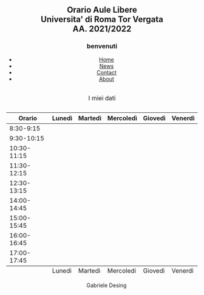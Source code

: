 <!DOCTYPE html>
<head>
    <link href="https://fonts.googleapis.com/css?family=Ubuntu" rel="stylesheet">
    <link href="/css/style.css" rel="stylesheet" type="text/css">
</head>
<body>
<header>
<div style="max-width:1000px;margin:0 auto;">
<h2> 
<p align="center">
Orario Aule Libere <br>
Universita' di Roma Tor Vergata<br>
<b>AA. 2021/2022</b>
</p>
</h2>
<h3 class="titolo">benvenuti </h3>
  <ul>
  <li><a href="#home">Home</a></li>
  <li><a href="#news">News</a></li>
  <li><a href="#contact">Contact</a></li>
  <li><a href="#about">About</a></li>
</ul>
    <table>
<caption>
<p>I miei dati</p>
</caption>
<thead>
<tr><th>Orario</th><th>Lunedì</th><th>Martedì</th><th>Mercoledì</th><th>Giovedì</th><th>Venerdì</th></tr>
</thead>
<tfoot>
<tr><td>        </td><td>Lunedì</td><td>Martedì</td><td>Mercoledi</td><td>Giovedì</td><td>Venerdì</td></tr>
</tfoot>
<tbody>
<tr><td>8:30-9:15</td><td>      </td><td>       </td><td>       </td><td>       </td><td>       </td></tr>
<tr><td>9:30-10:15</td><td>      </td><td>       </td><td>       </td><td>       </td><td>       </td></tr>
<tr><td>10:30-11:15</td><td>      </td><td>       </td><td>       </td><td>       </td><td>       </td></tr>
<tr><td>11:30-12:15</td><td>      </td><td>       </td><td>       </td><td>       </td><td>       </td></tr>
<tr><td>12:30-13:15</td><td>      </td><td>       </td><td>       </td><td>       </td><td>       </td></tr>
<tr><td>14:00-14:45</td><td>      </td><td>       </td><td>       </td><td>       </td><td>       </td></tr>
<tr><td>15:00-15:45</td><td>      </td><td>       </td><td>       </td><td>       </td><td>       </td></tr>
<tr><td>16:00-16:45</td><td>      </td><td>       </td><td>       </td><td>       </td><td>       </td></tr>
<tr><td>17:00-17:45</td><td>      </td><td>       </td><td>       </td><td>       </td><td>       </td></tr>

</tbody>
</table>
<ul class= "a">

<div id="myDiv">
Gabriele Desing
</div>

</div>
</header>
</body>
